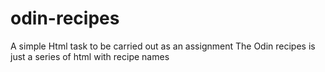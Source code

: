 # odin-recipes
A simple Html task to be carried out as an assignment
The Odin recipes is just a series of html with recipe names 